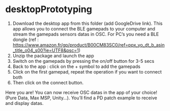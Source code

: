# desktopPrototyping
1. Download the desktop app from this folder (add GoogleDrive link). This app allows you to connect the BLE gamepads to your computer and stream the gamepads sensors datas in OSC.
For PC’s you need a BLE dongle (ref : https://www.amazon.fr/gp/product/B00CM83SC0/ref=ppx_yo_dt_b_asin_title_o04_s00?ie=UTF8&psc=1)
2. Unzip the package and launch the app
3. Switch on the gamepads by pressing the on/off button for 3-5 secs
4. Back to the app : click on the + symbol to add the gamepads
5. Click on the first gamepad, repeat the operation if you want to connect both
6. Then click on the connect button.

Here you are!
You can now receive OSC datas in the app of your choice! (Pure Data, Max MSP, Unity…). You’ll find a PD patch example to receive and display datas.
